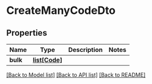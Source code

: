 # CreateManyCodeDto

## Properties
Name | Type | Description | Notes
------------ | ------------- | ------------- | -------------
**bulk** | [**list[Code]**](Code.md) |  | 

[[Back to Model list]](../README.md#documentation-for-models) [[Back to API list]](../README.md#documentation-for-api-endpoints) [[Back to README]](../README.md)

